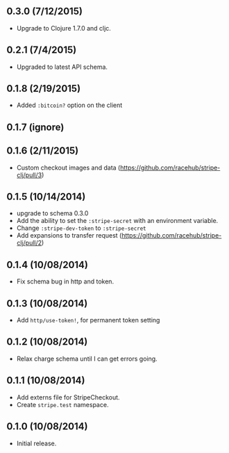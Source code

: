## 0.3.0 (7/12/2015)

- Upgrade to Clojure 1.7.0 and cljc.

## 0.2.1 (7/4/2015)

- Upgraded to latest API schema.

## 0.1.8 (2/19/2015)

- Added `:bitcoin?` option on the client

## 0.1.7 (ignore)

## 0.1.6 (2/11/2015)

- Custom checkout images and data (https://github.com/racehub/stripe-clj/pull/3)

## 0.1.5 (10/14/2014)

- upgrade to schema 0.3.0
- Add the ability to set the `:stripe-secret` with an environment variable.
- Change `:stripe-dev-token` to `:stripe-secret`
- Add expansions to transfer request (https://github.com/racehub/stripe-clj/pull/2)

## 0.1.4 (10/08/2014)

- Fix schema bug in http and token.

## 0.1.3 (10/08/2014)

- Add `http/use-token!`, for permanent token setting

## 0.1.2 (10/08/2014)

- Relax charge schema until I can get errors going.

## 0.1.1 (10/08/2014)

- Add externs file for StripeCheckout.
- Create `stripe.test` namespace.

## 0.1.0 (10/08/2014)

- Initial release.
